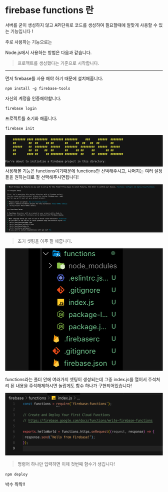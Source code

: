 # firebase functions 란

서버를 굳이 생성하지 않고 API단위로 코드를 생성하여 필요할때에 알맞게 사용할 수 있는 기능입니다 !

주로 사용하는 기능으로는

Node.js에서 사용하는 방법은 다음과 같습니다.

> 프로젝트를 생성했다는 기준으로 시작합니다.

---

먼저 firebase를 사용 해야 하기 때문에 설치해줍니다.

```
npm install -g firebase-tools
```

자신의 계정을 인증해야합니다.

```
firebase login
```

프로젝트를 초기화 해줍니다.

```
firebase init
```

![firebase](./img/firebase.png)
사용해볼 기능은 functions이기때문에 functions만 선택해주시고, 나머지는 여러 설정들을 원하는대로 잘 선택해주시면됩니다!

![firebase setup](./img/firebase_setup.png)

> 초기 셋팅을 아주 잘 해줍니다.

![functions tree](./img/functions.png)

functions라는 폴더 안에 여러가지 셋팅이 생성되는데 그중 index.js를 열어서 주석처리 된 내용을 주석해제하시면 놀랍게도 함수 하나가 구현되어있습니다!

![functions index.js](./img/functions2.png)

> 명령어 하나만 입력하면 이제 첫번째 함수가 생깁니다!

`npm deploy`

박수 짝짝!!
